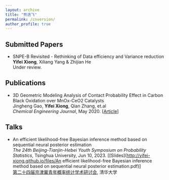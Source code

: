 ```yaml
---
layout: archive
title: "熊逸飞"
permalink: /cnversion/
author_profile: true
---
```


## Submitted Papers

- SNPE-B Revisited - Rethinking of Data efficiency and Variance reduction  
**Yifei Xiong**, Xiliang Yang & Zhijian He  
Under review.


## Publications

- 3D Geometric Modeling Analysis of Contact Probability Effect in Carbon Black Oxidation over MnOx-CeO2 Catalysts  
Jingheng Gao, **Yifei Xiong**, Qian Zhang, et.al  
*Chemical Engineering Journal*, May 2020. [[Article](https://doi.org/10.1016/j.cej.2020.125448)]

## Talks
- An efficient likelihood-free Bayesian inference method based on sequential neural posterior estimation  
*The 24th Beijing-Tianjin-Hebei Youth Symposium on Probability Statistics*, Tsinghua University, Jun 10, 2023. [[Slides](http://yifei-xiong.github.io/files/An efficient likelihood-free Bayesian inference method based on sequential neural posterior estimation.pdf)]  
[第二十四届京津冀青年概率统计学术研讨会](https://mp.weixin.qq.com/s/LPwgNA87waDtVY_j1_9McA), 清华大学  
